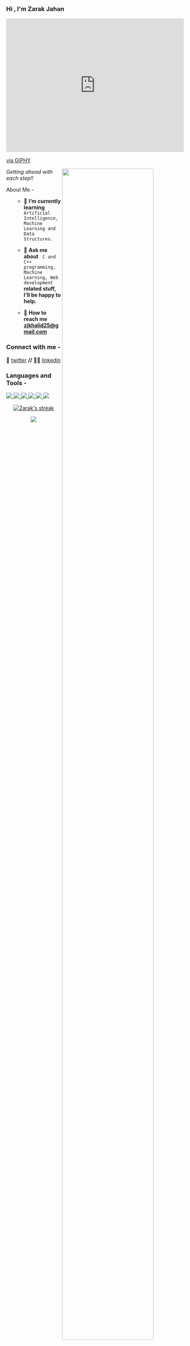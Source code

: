 ### Hi , I'm Zarak Jahan
<iframe src="https://giphy.com/embed/1iNIkQBAwEkUuTpikf" width="480" height="360" frameBorder="0" class="giphy-embed" allowFullScreen></iframe><p><a href="https://giphy.com/gifs/coding-hack-hacking-1iNIkQBAwEkUuTpikf">via GIPHY</a></p>
<img src="https://giphy.com/gifs/90s-80s-illustration-l0HlNaQ6gWfllcjDO" height=90% width=70% align="right">

*Getting ahead with each step!!*

About Me -
<ul>
    
- 🎯 <b> I’m currently learning </b> <code> Artificial Intelligence, Machine Learning and Data Structures.</code>       

- 💬 <b>Ask me about</b> <code> C and C++ programming, Machine Learning, Web development </code><b> related stuff, I'll be happy to help.</b>  
    
- 📧 <b>How to reach me zjkhalid25@gmail.com</b>   
    
</ul>

<h3 align="left">Connect with me - </h3>

🐤 [twitter][twitter] **//** 
👩‍🏫 [linkedin][linkedin]

[twitter]: https://twitter.com/oyezeejay
[linkedin]: https://www.linkedin.com/in/zarak-jahan-5777641a7/

<!--![](https://visitor-badge.laobi.icu/badge?page_id=oyezeejay.oyezeejay)-->

<h3 align="left">Languages and Tools - </h3>

<p align="left"> 
    <a href="https://www.open-std.org/jtc1/sc22/wg14/" target="_blank"> <img src="https://img.icons8.com/color/48/undefined/c-programming.png"/> </a>
    <a href="https://www.cplusplus.com" target="_blank"> <img src="https://img.icons8.com/color/48/000000/c-plus-plus-logo.png"/> </a>
    <a href="https://www.python.org" target="_blank"> <img src="https://img.icons8.com/color/48/000000/python.png"/> </a> 
    <a href="https://developer.mozilla.org/en-US/docs/Web/JavaScript" target="_blank"> <img src="https://img.icons8.com/color/48/000000/javascript.png"/>
    <a href="https://reactjs.org/" target="_blank"> <img src="https://img.icons8.com/ios-glyphs/30/000000/react.png"/> </a> 
    <a href="https://www.mysql.com/" target="_blank"><img src="https://img.icons8.com/external-flat-juicy-fish/60/000000/external-sql-coding-and-development-flat-flat-juicy-fish.png"/></a>
   
     
  
   
   
</p>

<p align="center">
    <a href="https://github.com/oyezeejay/github-readme-streak-stats">
        <img title="🔥" alt="Zarak's streak" src="https://github-readme-streak-stats.herokuapp.com/?user=oyezeejay&theme=algolia"/>
    </a>
</p>

<p align="center">
<img src = "https://github-readme-stats.vercel.app/api?username=oyezeejay&&show_icons=true&title_color=ffffff&icon_color=bb2acf&text_color=daf7dc&bg_color=151515">
</p>
<!--
<p align="center">
    <a href="https://github-readme-stats.vercel.app/api/top-langs/?username=oyezeejay&theme=tokyonight">
        <img title="most used languages" alt="alt" src="https://github-readme-stats.vercel.app/api/top-langs/?username=oyezeejay&theme=tokyonight"/>
    </a>
</p>
-->
